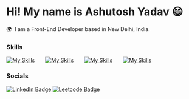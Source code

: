 Hi! My name is Ashutosh Yadav 😄
========================================================================================================================================

🌍  I am a Front-End Developer based in New Delhi, India.
<br/>

### Skills

[![My Skills](https://skillicons.dev/icons?i=html,css)](https://skillicons.dev) &nbsp;&nbsp;&nbsp;&nbsp;&nbsp; [![My Skills](https://skillicons.dev/icons?i=js)](https://skillicons.dev) &nbsp;&nbsp;&nbsp;&nbsp;&nbsp; [![My Skills](https://skillicons.dev/icons?i=react)](https://skillicons.dev) &nbsp;&nbsp;&nbsp;&nbsp;&nbsp; [![My Skills](https://skillicons.dev/icons?i=tailwind)](https://skillicons.dev) 
<br/>

### Socials

<div id="badges">
  <a href="https://www.linkedin.com/in/yadav-ashutosh/" target="_blank">
    <img src="https://img.shields.io/badge/LinkedIn-blue?style=for-the-badge&logo=linkedin&logoColor=white" alt="LinkedIn Badge"/>
  </a>
  <a href="https://leetcode.com/ashutosh513/" target="_blank">
    <img src="https://img.shields.io/badge/leetcode-blue?style=for-the-badge&logo=leetcode&logoColor=orange" alt="Leetcode Badge"/>
  </a>
</div>
